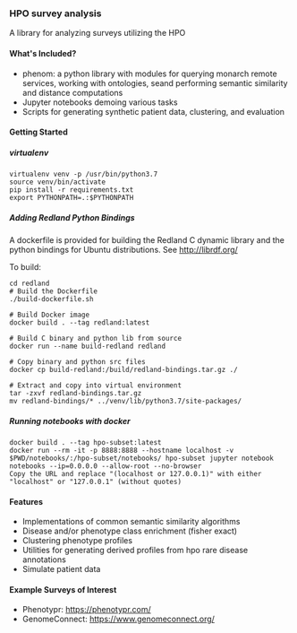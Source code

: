 ### HPO survey analysis
A library for analyzing surveys utilizing the HPO


#### What's Included?
- phenom: a python library with modules for querying monarch remote services, working with ontologies,
seand performing semantic similarity and distance computations
- Jupyter notebooks demoing various tasks
- Scripts for generating synthetic patient data, clustering, and evaluation

#### Getting Started

##### virtualenv

    virtualenv venv -p /usr/bin/python3.7
    source venv/bin/activate
    pip install -r requirements.txt
    export PYTHONPATH=.:$PYTHONPATH
    
##### Adding Redland Python Bindings

A dockerfile is provided for building the Redland C dynamic library and
the python bindings for Ubuntu distributions.  See http://librdf.org/

To build:

    cd redland
    # Build the Dockerfile
    ./build-dockerfile.sh
    
    # Build Docker image
    docker build . --tag redland:latest

    # Build C binary and python lib from source 
    docker run --name build-redland redland

    # Copy binary and python src files
    docker cp build-redland:/build/redland-bindings.tar.gz ./
    
    # Extract and copy into virtual environment
    tar -zxvf redland-bindings.tar.gz
    mv redland-bindings/* ../venv/lib/python3.7/site-packages/


##### Running notebooks with docker

    docker build . --tag hpo-subset:latest
    docker run --rm -it -p 8888:8888 --hostname localhost -v $PWD/notebooks/:/hpo-subset/notebooks/ hpo-subset jupyter notebook notebooks --ip=0.0.0.0 --allow-root --no-browser
    Copy the URL and replace "(localhost or 127.0.0.1)" with either "localhost" or "127.0.0.1" (without quotes)


#### Features
- Implementations of common semantic similarity algorithms
- Disease and/or phenotype class enrichment (fisher exact)
- Clustering phenotype profiles
- Utilities for generating derived profiles from hpo rare disease annotations
- Simulate patient data


#### Example Surveys of Interest
- Phenotypr: https://phenotypr.com/
- GenomeConnect: https://www.genomeconnect.org/

